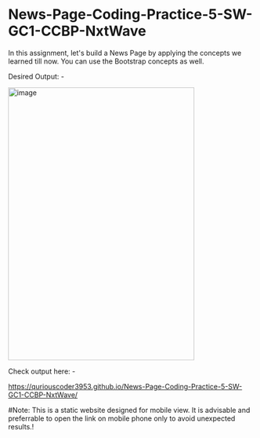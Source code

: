 # News-Page-Coding-Practice-5-SW-GC1-CCBP-NxtWave

In this assignment, let's build a News Page by applying the concepts we learned till now. You can use the Bootstrap concepts as well.


Desired Output: -




<img width="380" height="556" alt="image" src="https://github.com/user-attachments/assets/f61e36a2-ee2f-409e-8ac7-0108c47e58db" />






Check output here: -

https://quriouscoder3953.github.io/News-Page-Coding-Practice-5-SW-GC1-CCBP-NxtWave/


#Note: This is a static website designed for mobile view. It is advisable and preferrable to open the link on mobile phone only to avoid unexpected results.!
